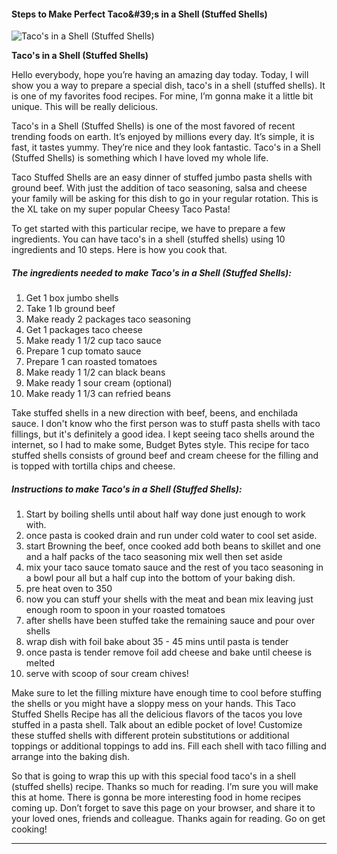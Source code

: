             

#### Steps to Make Perfect Taco&amp;#39;s in a Shell (Stuffed Shells)

![Taco's in a Shell (Stuffed Shells)](https://img-global.cpcdn.com/recipes/57055868/751x532cq70/tacos-in-a-shell-stuffed-shells-recipe-main-photo.jpg)

**Taco's in a Shell (Stuffed Shells)**

Hello everybody, hope you’re having an amazing day today. Today, I will show you a way to prepare a special dish, taco's in a shell (stuffed shells). It is one of my favorites food recipes. For mine, I’m gonna make it a little bit unique. This will be really delicious.

Taco's in a Shell (Stuffed Shells) is one of the most favored of recent trending foods on earth. It’s enjoyed by millions every day. It’s simple, it is fast, it tastes yummy. They’re nice and they look fantastic. Taco's in a Shell (Stuffed Shells) is something which I have loved my whole life.

Taco Stuffed Shells are an easy dinner of stuffed jumbo pasta shells with ground beef. With just the addition of taco seasoning, salsa and cheese your family will be asking for this dish to go in your regular rotation. This is the XL take on my super popular Cheesy Taco Pasta!

To get started with this particular recipe, we have to prepare a few ingredients. You can have taco's in a shell (stuffed shells) using 10 ingredients and 10 steps. Here is how you cook that.

##### The ingredients needed to make Taco's in a Shell (Stuffed Shells):

1.  Get 1 box jumbo shells
2.  Take 1 lb ground beef
3.  Make ready 2 packages taco seasoning
4.  Get 1 packages taco cheese
5.  Make ready 1 1/2 cup taco sauce
6.  Prepare 1 cup tomato sauce
7.  Prepare 1 can roasted tomatoes
8.  Make ready 1 1/2 can black beans
9.  Make ready 1 sour cream (optional)
10.  Make ready 1 1/3 can refried beans

Take stuffed shells in a new direction with beef, beens, and enchilada sauce. I don't know who the first person was to stuff pasta shells with taco fillings, but it's definitely a good idea. I kept seeing taco shells around the internet, so I had to make some, Budget Bytes style. This recipe for taco stuffed shells consists of ground beef and cream cheese for the filling and is topped with tortilla chips and cheese.

##### Instructions to make Taco's in a Shell (Stuffed Shells):

1.  Start by boiling shells until about half way done just enough to work with.
2.  once pasta is cooked drain and run under cold water to cool set aside.
3.  start Browning the beef, once cooked add both beans to skillet and one and a half packs of the taco seasoning mix well then set aside
4.  mix your taco sauce tomato sauce and the rest of you taco seasoning in a bowl pour all but a half cup into the bottom of your baking dish.
5.  pre heat oven to 350
6.  now you can stuff your shells with the meat and bean mix leaving just enough room to spoon in your roasted tomatoes
7.  after shells have been stuffed take the remaining sauce and pour over shells
8.  wrap dish with foil bake about 35 - 45 mins until pasta is tender
9.  once pasta is tender remove foil add cheese and bake until cheese is melted
10.  serve with scoop of sour cream chives!

Make sure to let the filling mixture have enough time to cool before stuffing the shells or you might have a sloppy mess on your hands. This Taco Stuffed Shells Recipe has all the delicious flavors of the tacos you love stuffed in a pasta shell. Talk about an edible pocket of love! Customize these stuffed shells with different protein substitutions or additional toppings or additional toppings to add ins. Fill each shell with taco filling and arrange into the baking dish.

So that is going to wrap this up with this special food taco's in a shell (stuffed shells) recipe. Thanks so much for reading. I’m sure you will make this at home. There is gonna be more interesting food in home recipes coming up. Don’t forget to save this page on your browser, and share it to your loved ones, friends and colleague. Thanks again for reading. Go on get cooking!

* * *